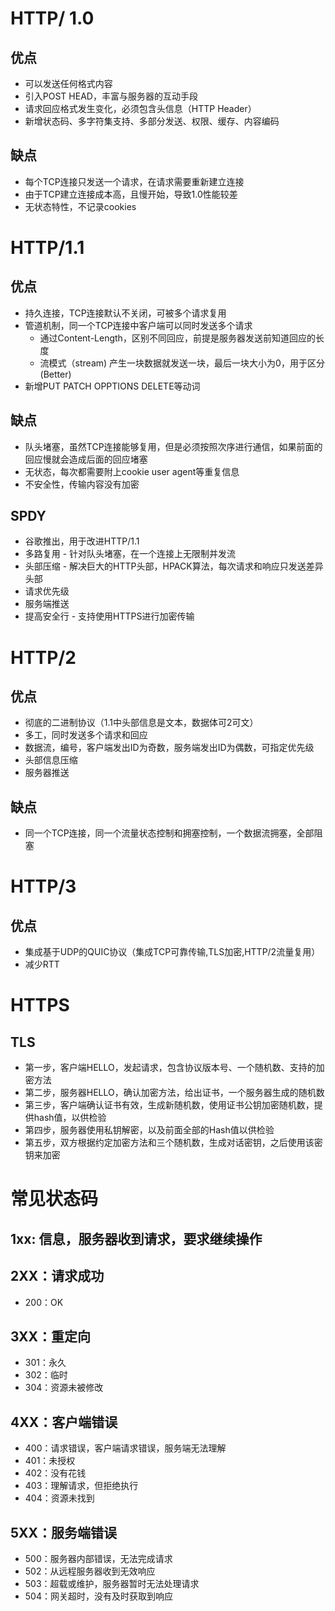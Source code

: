 # HTTP/ 1.0

## 优点

- 可以发送任何格式内容
- 引入POST HEAD，丰富与服务器的互动手段
- 请求回应格式发生变化，必须包含头信息（HTTP Header）
- 新增状态码、多字符集支持、多部分发送、权限、缓存、内容编码

## 缺点

- 每个TCP连接只发送一个请求，在请求需要重新建立连接
- 由于TCP建立连接成本高，且慢开始，导致1.0性能较差
- 无状态特性，不记录cookies

# HTTP/1.1

## 优点

- 持久连接，TCP连接默认不关闭，可被多个请求复用
- 管道机制，同一个TCP连接中客户端可以同时发送多个请求
  - 通过Content-Length，区别不同回应，前提是服务器发送前知道回应的长度
  - 流模式（stream) 产生一块数据就发送一块，最后一块大小为0，用于区分(Better)
- 新增PUT PATCH OPPTIONS DELETE等动词

## 缺点

- 队头堵塞，虽然TCP连接能够复用，但是必须按照次序进行通信，如果前面的回应慢就会造成后面的回应堵塞
- 无状态，每次都需要附上cookie user agent等重复信息
- 不安全性，传输内容没有加密

## SPDY

- 谷歌推出，用于改进HTTP/1.1
- 多路复用 - 针对队头堵塞，在一个连接上无限制并发流
- 头部压缩 - 解决巨大的HTTP头部，HPACK算法，每次请求和响应只发送差异头部
- 请求优先级
- 服务端推送
- 提高安全行 - 支持使用HTTPS进行加密传输

# HTTP/2

## 优点

- 彻底的二进制协议（1.1中头部信息是文本，数据体可2可文）
- 多工，同时发送多个请求和回应
- 数据流，编号，客户端发出ID为奇数，服务端发出ID为偶数，可指定优先级
- 头部信息压缩
- 服务器推送

## 缺点

- 同一个TCP连接，同一个流量状态控制和拥塞控制，一个数据流拥塞，全部阻塞

# HTTP/3

## 优点

- 集成基于UDP的QUIC协议（集成TCP可靠传输,TLS加密,HTTP/2流量复用）
- 减少RTT

# HTTPS

## TLS

- 第一步，客户端HELLO，发起请求，包含协议版本号、一个随机数、支持的加密方法
- 第二步，服务器HELLO，确认加密方法，给出证书，一个服务器生成的随机数
- 第三步，客户端确认证书有效，生成新随机数，使用证书公钥加密随机数，提供hash值，以供检验
- 第四步，服务器使用私钥解密，以及前面全部的Hash值以供检验
- 第五步，双方根据约定加密方法和三个随机数，生成对话密钥，之后使用该密钥来加密

# 常见状态码

## 1xx: 信息，服务器收到请求，要求继续操作

## 2XX：请求成功

- 200：OK

## 3XX：重定向

- 301：永久
- 302：临时
- 304：资源未被修改

## 4XX：客户端错误

- 400：请求错误，客户端请求错误，服务端无法理解
- 401：未授权
- 402：没有花钱
- 403：理解请求，但拒绝执行
- 404：资源未找到

## 5XX：服务端错误

- 500：服务器内部错误，无法完成请求
- 502：从远程服务器收到无效响应
- 503：超载或维护，服务器暂时无法处理请求
- 504：网关超时，没有及时获取到响应